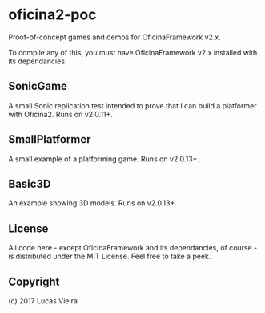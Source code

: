 oficina2-poc
============

Proof-of-concept games and demos for OficinaFramework v2.x.

To compile any of this, you must have OficinaFramework v2.x installed
with its dependancies.


SonicGame
---------
A small Sonic replication test intended to prove that I can build a platformer
with Oficina2. Runs on v2.0.11+.

SmallPlatformer
----------
A small example of a platforming game. Runs on v2.0.13+.

Basic3D
-------
An example showing 3D models. Runs on v2.0.13+.

License
-------
All code here - except OficinaFramework and its dependancies, of course - is distributed
under the MIT License. Feel free to take a peek.

Copyright
---------
(c) 2017 Lucas Vieira

